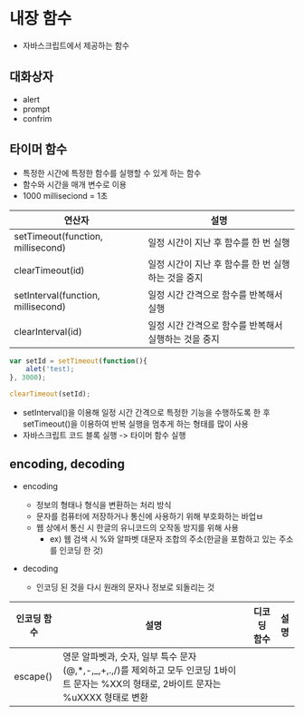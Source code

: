 # 내장 함수
- 자바스크립트에서 제공하는 함수

## 대화상자
- alert
- prompt
- confrim

## 타이머 함수
- 특정한 시간에 특정한 함수를 실행할 수 있게 하는 함수
- 함수와 시간을 매개 변수로 이용
- 1000 milliseciond = 1초

연산자|설명
---|---
setTimeout(function, millisecond)|일정 시간이 지난 후 함수를 한 번 실행
clearTimeout(id)|일정 시간이 지난 후 함수를 한 번 실행하는 것을 중지
setInterval(function, millisecond)|일정 시간 간격으로 함수를 반복해서 실행
clearInterval(id)|일정 시간 간격으로 함수를 반복해서 실행하는 것을 중지

```js
var setId = setTimeout(function(){
    alet('test);
}, 3000);

clearTimeout(setId);
``` 
- setInterval()을 이용해 일정 시간 간격으로 특정한 기능을 수행하도록 한 후 setTimeout()을 이용하여 반복 실행을 멈추게 하는 형태를 많이 사용
- 자바스크립트 코드 블록 실행 -> 타이머 함수 실행

## encoding, decoding
- encoding 
    - 정보의 형태나 형식을 변환하는 처리 방식
    - 문자를 컴퓨터에 저장하거나 통신에 사용하기 위해 부호화하는 바업ㅂ
    - 웹 상에서 통신 시 한글의 유니코드의 오작동 방지를 위해 사용
        - ex) 웹 검색 시 %와 알파벳 대문자 조합의 주소(한글을 포함하고 있는 주소를 인코딩 한 것)

- decoding 
    - 인코딩 된 것을 다시 원래의 문자나 정보로 되돌리는 것

인코딩 함수|설명|디코딩 함수|설명
---|---|---|---
escape()|영문 알파벳과, 숫자, 일부 특수 문자(@,*,-,_,+,.,/)를 제외하고 모두 인코딩  1바이트 문자는 %XX의 형태로, 2바이트 문자는 %uXXXX 형태로 변환